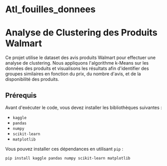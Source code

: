 # Atl_fouilles_donnees

# Analyse de Clustering des Produits Walmart

Ce projet utilise le dataset des avis produits Walmart pour effectuer une analyse de clustering. Nous appliquons l'algorithme k-Means sur les données des produits et visualisons les résultats afin d'identifier des groupes similaires en fonction du prix, du nombre d'avis, et de la disponibilité des produits.

## Prérequis

Avant d'exécuter le code, vous devez installer les bibliothèques suivantes :

- `kaggle`
- `pandas`
- `numpy`
- `scikit-learn`
- `matplotlib`

Vous pouvez installer ces dépendances en utilisant `pip` :

```bash
pip install kaggle pandas numpy scikit-learn matplotlib
